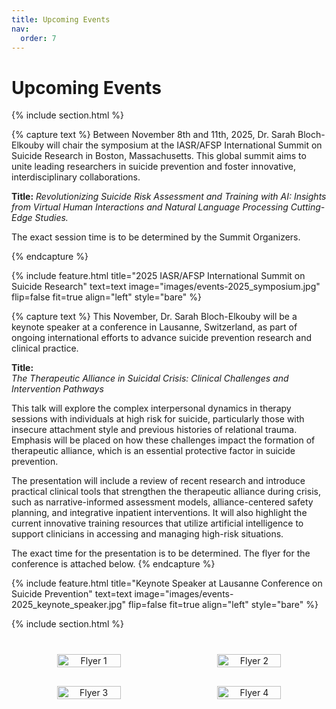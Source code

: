 ```yaml
---
title: Upcoming Events
nav:
  order: 7
---
```


# Upcoming Events

{% include section.html %}
<p>
  {% capture text %}
  Between November 8th and 11th, 2025, Dr. Sarah Bloch-Elkouby will chair the symposium at the IASR/AFSP International Summit on Suicide Research in Boston, Massachusetts. This global summit aims to unite leading researchers in suicide prevention and foster innovative, interdisciplinary collaborations.

  **Title:**
    _Revolutionizing Suicide Risk Assessment and Training with AI: Insights from Virtual Human Interactions and Natural Language Processing Cutting-Edge Studies._
  
  The exact session time is to be determined by the Summit Organizers.
  
  {% endcapture %}

  {% include feature.html
    title="2025 IASR/AFSP International Summit on Suicide Research"
    text=text
    image="images/events-2025_symposium.jpg"
    flip=false
    fit=true
    align="left"
    style="bare"
  %}
</p>

<p>
  {% capture text %}
  This November, Dr. Sarah Bloch-Elkouby will be a keynote speaker at a conference in Lausanne, Switzerland, as part of ongoing international efforts to advance suicide prevention research and clinical practice.

  **Title:**  
  _The Therapeutic Alliance in Suicidal Crisis: Clinical Challenges and Intervention Pathways_

  This talk will explore the complex interpersonal dynamics in therapy sessions with individuals at high risk for suicide, particularly those with insecure attachment style and previous histories of relational trauma. Emphasis will be placed on how these challenges impact the formation of therapeutic alliance, which is an essential protective factor in suicide prevention.

  The presentation will include a review of recent research and introduce practical clinical tools that strengthen the therapeutic alliance during crisis, such as narrative-informed assessment models, alliance-centered safety planning, and integrative inpatient interventions. It will also highlight the current innovative training resources that utilize artificial intelligence to support clinicians in accessing and managing high-risk situations.

  The exact time for the presentation is to be determined. The flyer for the conference is attached below. 
  {% endcapture %}

  {% include feature.html
    title="Keynote Speaker at Lausanne Conference on Suicide Prevention"
    text=text
    image="images/events-2025_keynote_speaker.jpg"
    flip=false
    fit=true
    align="left"
    style="bare"
  %}
</p>
{% include section.html %}

<!-- =====================
     Flyers Row Section
===================== -->
<section style="text-align:center; margin: 40px 0;">
  <div style="
    display: flex; 
    justify-content: center; 
    align-items: flex-start; 
    flex-wrap: wrap; 
    gap: 30px;
  ">
    <img src="{{ '/images/upcoming_flyer_1.jpg' | relative_url }}" alt="Flyer 1" 
         style="width: 45%; max-width: 500px; height: auto; border-radius: 8px;">
    <img src="{{ '/images/upcoming_flyer_2.jpg' | relative_url }}" alt="Flyer 2" 
         style="width: 45%; max-width: 500px; height: auto; border-radius: 8px;">
    <img src="{{ '/images/upcoming_flyer_3.jpg' | relative_url }}" alt="Flyer 3" 
         style="width: 45%; max-width: 500px; height: auto; border-radius: 8px;">
    <img src="{{ '/images/upcoming_flyer_4.jpg' | relative_url }}" alt="Flyer 4" 
         style="width: 45%; max-width: 500px; height: auto; border-radius: 8px;">
  </div>
</section>
